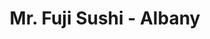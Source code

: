 ---
layout: place
title: "Mr. Fuji Sushi - Albany"
permalink: /new-york/albany/mr-fuji-sushi-albany.html
stateAbbr: NY
stateName: New York
cityName: Albany
seo:
  name: "Mr. Fuji Sushi - Albany"
  type: Restaurant
  links: null
description: "Looking for sushi in Albany, New York? Check out Mr. Fuji Sushi - Albany for a delightful Japanese dining experience. Enjoy a variety of sushi and other dish..."
place_id: ChIJm93ICC0L3okRsqIxgoNR29s
photos:
  - name: >-
      places/ChIJm93ICC0L3okRsqIxgoNR29s/photos/AeeoHcKKAqmikCFQcWBzVsghSYHt3xd7VyZBGbHTWmzHi1AN4nrElF3hjjR9whFLfs0ftxWvf0hrv5FNRLBG1u2omM8HUGBXhwCkoYobyUo5lVczA9BROysrIJsPD9pCeKZOqqkIDvRr2VY4ghympF5_m0W9stDVwZ2RyViaAQRwg1ztr3GzIH-n8C7fgOci6tlWS95udwIQqS0vIs3eDy3podBREHoPHM7JKH80owAkXAGL56pxbExxVB65LYJYcvuNp1BrGYG33jvbnQg0E-o3TYgLM6epdJCF_Zi4fFWEE6UBGQ
    widthPx: 1500
    heightPx: 1000
    authorAttributions:
      - displayName: Mr. Fuji Sushi - Albany
        uri: https://maps.google.com/maps/contrib/111595694332402130177
        photoUri: >-
          https://lh3.googleusercontent.com/a-/ALV-UjVZDdzIgciE8Nc9qXAOtVfsSxLdC5ROAfn0hYdLhqTk6jOvGQQ=s100-p-k-no-mo
    flagContentUri: >-
      https://www.google.com/local/imagery/report/?cb_client=maps_api_places.places_api&image_key=!1e10!2sAF1QipO9znQMeO_iGMxNIuWAk5apwkrxzYuaCfJwCazn&hl=en-US
    googleMapsUri: >-
      https://www.google.com/maps/place//data=!3m4!1e2!3m2!1sAF1QipO9znQMeO_iGMxNIuWAk5apwkrxzYuaCfJwCazn!2e10!4m2!3m1!1s0x89de0b2d08c8dd9b:0xdbdb51838231a2b2
  - name: >-
      places/ChIJm93ICC0L3okRsqIxgoNR29s/photos/AeeoHcJ5XRSurUGWlYE9ND-2wEu5jhJd__UxRsEoEksejeN54TtmUPSaKEFaynXP4U7fVayFL0p0RrQBHoYo2cLxqYsH7xwMMavujNtJNM8swC0P8siIvnTOg_8kvW5ypO12Aka4l1XUmulsGoCkVoQ--fTtWXPAi9z-6XzEJS73cmkXOpZmD28SOqkvnv1mOG4gO7XsdV3R1sevwn6hI4zGrj3wASmckmm8pBf5N6ZghNkbjHS8EPakxtWUxNAn9Gu6jBq1_mEVVZ1J2yoV3zd4vVJwM_lHhSje9r6g-1nG9IpoLw
    widthPx: 1000
    heightPx: 1500
    authorAttributions:
      - displayName: Mr. Fuji Sushi - Albany
        uri: https://maps.google.com/maps/contrib/111595694332402130177
        photoUri: >-
          https://lh3.googleusercontent.com/a-/ALV-UjVZDdzIgciE8Nc9qXAOtVfsSxLdC5ROAfn0hYdLhqTk6jOvGQQ=s100-p-k-no-mo
    flagContentUri: >-
      https://www.google.com/local/imagery/report/?cb_client=maps_api_places.places_api&image_key=!1e10!2sAF1QipMEZ_PHwomrrVaMlv3LEXDU8v0BNnqZzi--04zG&hl=en-US
    googleMapsUri: >-
      https://www.google.com/maps/place//data=!3m4!1e2!3m2!1sAF1QipMEZ_PHwomrrVaMlv3LEXDU8v0BNnqZzi--04zG!2e10!4m2!3m1!1s0x89de0b2d08c8dd9b:0xdbdb51838231a2b2
  - name: >-
      places/ChIJm93ICC0L3okRsqIxgoNR29s/photos/AeeoHcKh9TvR8eMx0OnC07y9lX3BI1jZEuRNszJ_rb-qssnEMAk2kzkwr_K77FEcTCVOJL6HjiTv4hacv5ubWqPckEp4IotFq2ybWuy17JPmgrRhCwcAH2ugfmConTEX8rJf_Vwj6R-DECqIFXu1PA81e65JUdOgbkDD24BE2dlZO2wUTc6D8mrteDXIqMp7feHASm_BaPpRodpI0RnLrJmE6p8HZVcukMFxfoq2LrzRI-Iq2_YVrZSiX8hwa6xaqo0OxPi8D75KYkfEEWji5exui9TWSuvG_j8yZXsmKvl1yR-Mz-TUxQaJYQAdAUVLC2JogR8nRd5beqdGM0MwWhIUmGI1WJo3hH_gWd_HS0DwQ2ySeBuyuR7tbYoOLFbuQkdyHN6jBrA_d3bGLNHwAmgGSSgid779a51LW4WJxb2EZonCssM
    widthPx: 4080
    heightPx: 3072
    authorAttributions:
      - displayName: Dennis Lubrin
        uri: https://maps.google.com/maps/contrib/106704332198906173849
        photoUri: >-
          https://lh3.googleusercontent.com/a-/ALV-UjVtluSKsZHAnMEbWO1cuIEbnx2HawRHreOyOvpVH2FR1ILF9RPy=s100-p-k-no-mo
    flagContentUri: >-
      https://www.google.com/local/imagery/report/?cb_client=maps_api_places.places_api&image_key=!1e10!2sCIHM0ogKEICAgIC9ztW_igE&hl=en-US
    googleMapsUri: >-
      https://www.google.com/maps/place//data=!3m4!1e2!3m2!1sCIHM0ogKEICAgIC9ztW_igE!2e10!4m2!3m1!1s0x89de0b2d08c8dd9b:0xdbdb51838231a2b2
  - name: >-
      places/ChIJm93ICC0L3okRsqIxgoNR29s/photos/AeeoHcL45FJRnIsBJQ4nFZrzscZiSsaNt86em_9IAiEBsewX0sYBmxV4p5OHfAkgOnwMbRdBtZ17xM2UTPeJGgh81plzM1bAt0rveKNaRImYUGhKDzB3YBmF898xGz-vj_N2iGabKY_XuSmQ_4_Gx-shZjTEBNzfeWM-pg2BMqHSE4eUNesxt6ywCWueRS3pPnvV9nqqcGET7_b9MLCUk75ThO4oS4OeBGK5szAJzlgif3qrKk_hcYJ0dtUjPP2z6knnpeJHK1L1XO5sTr1HGpk36767ViFBV6u8T_ntCqvOImY4eGXbGjC-EshyQI-D-gP23SSuOPH67tM2ezWN9KNtmgcHuRElcBBUnipTeWLpmOMhU1y9R4vIWRe4r83SBWqEiKoExGpSr1ul2eCJlwk3zot_osE-KUx40VcnIROi-KRVHA
    widthPx: 2754
    heightPx: 2749
    authorAttributions:
      - displayName: Dennis Lubrin
        uri: https://maps.google.com/maps/contrib/106704332198906173849
        photoUri: >-
          https://lh3.googleusercontent.com/a-/ALV-UjVtluSKsZHAnMEbWO1cuIEbnx2HawRHreOyOvpVH2FR1ILF9RPy=s100-p-k-no-mo
    flagContentUri: >-
      https://www.google.com/local/imagery/report/?cb_client=maps_api_places.places_api&image_key=!1e10!2sCIHM0ogKEICAgIC9zrXwNQ&hl=en-US
    googleMapsUri: >-
      https://www.google.com/maps/place//data=!3m4!1e2!3m2!1sCIHM0ogKEICAgIC9zrXwNQ!2e10!4m2!3m1!1s0x89de0b2d08c8dd9b:0xdbdb51838231a2b2
  - name: >-
      places/ChIJm93ICC0L3okRsqIxgoNR29s/photos/AeeoHcI2v8zxCwd17jkT7_hhklv8WwSL9ykpEFc4YvCApUGbKyNzpdWX-OUo4HpSMK-v71shpdJZZ_D4CC4ukSyYw9FkJcfk9YMSPA1amL6IXHmmBTAIRxBivorjNBQlIH3mBWeh4HcnR2cRgOvcCQ7ygZ9tf3FILa_nyRmTX915TjDZvtxBgy1i2DcL-_PmfE54HskOx7L4TMCVJsvG7y8yZ3FXkBqnC5y122k0LUvGGjSDrVpp5w3dZC9b1pLAnuNLnCiuK8GcOTwPCtM0vGy10eXqj2v9TAWQZ6q5d6dU68ulRA
    widthPx: 1500
    heightPx: 1000
    authorAttributions:
      - displayName: Mr. Fuji Sushi - Albany
        uri: https://maps.google.com/maps/contrib/111595694332402130177
        photoUri: >-
          https://lh3.googleusercontent.com/a-/ALV-UjVZDdzIgciE8Nc9qXAOtVfsSxLdC5ROAfn0hYdLhqTk6jOvGQQ=s100-p-k-no-mo
    flagContentUri: >-
      https://www.google.com/local/imagery/report/?cb_client=maps_api_places.places_api&image_key=!1e10!2sAF1QipPCbjWS_0iQzE62eYB3vt8BDV6UGyxiuUCOY02F&hl=en-US
    googleMapsUri: >-
      https://www.google.com/maps/place//data=!3m4!1e2!3m2!1sAF1QipPCbjWS_0iQzE62eYB3vt8BDV6UGyxiuUCOY02F!2e10!4m2!3m1!1s0x89de0b2d08c8dd9b:0xdbdb51838231a2b2
  - name: >-
      places/ChIJm93ICC0L3okRsqIxgoNR29s/photos/AeeoHcL5rKm1OT9-Ej4SWE0j1YHfQABkN4jVdXL4WnIJrNc9J7K_3Rka4icGUPNsF5aLWlWnt95SOZyfDtw4LR5rwW7xsw-zzc6jUNAoGjmAnKN16U655NaUT3UYBjXR4jymxxUDrCqr9nEGiaqeBm4Za2o0tX1ijyQF1TEmfSquGv19IC5wS8Eb9NdCeTYoCCnFOMnv9d7gAc3hFvdQyPoyLLRWyM6W9DtN_uX_ZfoB_VH1cn6fUgFRdBKTASxh1keowQ14w4rb_g4gy1SmR_0IcrXchL1QYa7InzOCvfCwff_QQoyCJoBDICXBimFsfup6eaTVf4y9pQhYAg_Rdt0vFVgY70zJvP5gOoUa2grs2r814vFPMaG7DEEhXi_qzJ7_rjX4XiVxjdB4xyZ8FBEIFItGd9sJBoolUI0ERTI-OBu5Yg
    widthPx: 3472
    heightPx: 3472
    authorAttributions:
      - displayName: Наталья Савинова
        uri: https://maps.google.com/maps/contrib/117466607598113483029
        photoUri: >-
          https://lh3.googleusercontent.com/a-/ALV-UjVuDuHwaSKJ61STrdBm0OV5_1FYcAcnTDZFp9agfmXjuM5UhWK9EQ=s100-p-k-no-mo
    flagContentUri: >-
      https://www.google.com/local/imagery/report/?cb_client=maps_api_places.places_api&image_key=!1e10!2sCIHM0ogKEICAgIDz0fPHFg&hl=en-US
    googleMapsUri: >-
      https://www.google.com/maps/place//data=!3m4!1e2!3m2!1sCIHM0ogKEICAgIDz0fPHFg!2e10!4m2!3m1!1s0x89de0b2d08c8dd9b:0xdbdb51838231a2b2
  - name: >-
      places/ChIJm93ICC0L3okRsqIxgoNR29s/photos/AeeoHcIUAqysDS54kY8_KJRi9aC8qq8SSz52fo7KZvewY7MynkEoHmV_mRM1xByRYKsVSpSyMuuDRRFxfjPzAmWsz7w1do8V0BKvW7u7YKGUFNIxQ_IHrCiC5MUHCIXp5EBGORJjtLl8Gqr6LLds2u1mHLPX2qGaPqeshS7VxU-xG0YGRGpVJQkzkgKYURtwZjhnMX97y9ceDL7vjWnAJIfpsUsQHPCpc4i-u_d3jdreWE7rhRV26yC04C4KFLJC1WZTw-DWGPWHxw2bRWjdInKe4mFoORtVZNWiQRtJyrMxsj5xqLy52Nca2VKsDV8nStbQeMkwqTGGeFbyuDfGdRrk2_uAb4XEfaqUCN40K1dUHYVyLn86sN9EQ1ctgACE0A3ggIi8lLUsZSFlFFqDLG2mFkOwlLoQ09Uvm74K8P17FtyeCkZV
    widthPx: 3120
    heightPx: 4160
    authorAttributions:
      - displayName: Brittany Lopato
        uri: https://maps.google.com/maps/contrib/112851957606017972102
        photoUri: >-
          https://lh3.googleusercontent.com/a-/ALV-UjVxvzQMANfIcTztO0Z_2dghf9LFLkvLw4G3Kwrfzv7972I40eiwMA=s100-p-k-no-mo
    flagContentUri: >-
      https://www.google.com/local/imagery/report/?cb_client=maps_api_places.places_api&image_key=!1e10!2sCIHM0ogKEICAgIC43vmDswE&hl=en-US
    googleMapsUri: >-
      https://www.google.com/maps/place//data=!3m4!1e2!3m2!1sCIHM0ogKEICAgIC43vmDswE!2e10!4m2!3m1!1s0x89de0b2d08c8dd9b:0xdbdb51838231a2b2
  - name: >-
      places/ChIJm93ICC0L3okRsqIxgoNR29s/photos/AeeoHcL99VZXeC__gW9fu1gdqnUR7mcoH_v1HB9S_VbKcoSecGXrzcshVDRfnPhSpc5dd8xy0txb3qTdkfpFpQhwt_H-lYlqqsxpCg1Ck3KwXoIVt4E30qPhTfcSPhGS2JBBMiDnnC0slB9s-DntuQ0bWLF3EWUlZfHbZG-etSczKMTH6B1UuaVSPtbJNPFzlBHi1PC_d0DA4CJWPztUBPhYyuxmgfyqDYaDYzZpg1rYuYTGthhSBJQeHiIyFAU0vQE5EcNBm09LH0VZ4p-YOhhQz5rwpDiAohV2C-QPS0FRwBQZU1I2QyQDJHWORVtgNXA_6IamvHcdtHazsxyA5Zbi0GeJo6cNM2QjNz8oN75x3WZZXPVHpbEaKYG2hjrmZbG5m7ReqiHsG1gkpUVYW8yL8O5T_VqFhwfYdnkSN9FcO25fpw44
    widthPx: 750
    heightPx: 984
    authorAttributions:
      - displayName: E. C.
        uri: https://maps.google.com/maps/contrib/100406816431474426073
        photoUri: >-
          https://lh3.googleusercontent.com/a-/ALV-UjXuT-_fdCou3HjRYu8jVeNJMsXhbjoNehGTFGsn72oPJ0mnSRYv=s100-p-k-no-mo
    flagContentUri: >-
      https://www.google.com/local/imagery/report/?cb_client=maps_api_places.places_api&image_key=!1e10!2sCIHM0ogKEICAgICqos3gkwE&hl=en-US
    googleMapsUri: >-
      https://www.google.com/maps/place//data=!3m4!1e2!3m2!1sCIHM0ogKEICAgICqos3gkwE!2e10!4m2!3m1!1s0x89de0b2d08c8dd9b:0xdbdb51838231a2b2
  - name: >-
      places/ChIJm93ICC0L3okRsqIxgoNR29s/photos/AeeoHcJqsEH7FpwMK725R3R48KpwXNkyNNBc7MDfl7pjcPCcRTQpClCDt5_rdSfE2KTiv2plbx-TrO3GSMsStQvWck0y4UA4x3hrLtAlmbH8DR2czAGcUMflpPNAnd5-nOYOoTSyBgTdcR5heo5eALbZ3VYrlFh_j2SZA-vQpdVDWxK0pllEC1MJy1E91G53Ci10Xi1ZzgOW6HNOCD9rO5ZaVE1Xcg0szGsNJx1dB6jJ5y0vrBWwFvkbMaWv18kKbHzdEIg7_1IDHWrTEkMuIglsjY4uHL42sjzyYrj7fPwJIfovNsUtidbGRlzLhWNq7xHXUFZ82oo1yXzyQ7TB3lu99pF3xBzpemrBe-zm8R6IuY3zm0mOwRFZ-oAg-C6SWr8vF5ZIAWuEVLzpGoXHmXtfZCYxz9TJccY1rtRfnZNzICufXpY
    widthPx: 3024
    heightPx: 4032
    authorAttributions:
      - displayName: Saw Yan Naung
        uri: https://maps.google.com/maps/contrib/114764691087388420191
        photoUri: >-
          https://lh3.googleusercontent.com/a-/ALV-UjV9iRpnYP787iZP4fBN_24q0q2PN31OxBfGLq_lw_3rSwQxtYN9Ew=s100-p-k-no-mo
    flagContentUri: >-
      https://www.google.com/local/imagery/report/?cb_client=maps_api_places.places_api&image_key=!1e10!2sCIHM0ogKEICAgID445P3qwE&hl=en-US
    googleMapsUri: >-
      https://www.google.com/maps/place//data=!3m4!1e2!3m2!1sCIHM0ogKEICAgID445P3qwE!2e10!4m2!3m1!1s0x89de0b2d08c8dd9b:0xdbdb51838231a2b2
  - name: >-
      places/ChIJm93ICC0L3okRsqIxgoNR29s/photos/AeeoHcIiSGPIeq3wb_ezYL_5YG3tORwvFKcCE31VhshR067WC_tSN2G8g3lGzG7dhoZB6VIuX0Dh2BksEDV82s9N1vzklKjiOtkv4Ix1xeboFyn5y1BVFiw7c8CLPGugnVnJqrovf3MrEHZz6hzF2OILM27ehY4lytcd4GZNUOigmDhnObB5EYYoEVEhcRb1EPF4FeXy1rpivS_CZ7ozz_y5b4CDXTJsyb8B5SKGP8nbnXvQ6UnPE5uyAx-nracsZt6fWUcE-8YT8Q7g8Ft9uFDIClf0uK1_s3-sHEHdW0DxG736hA
    widthPx: 1000
    heightPx: 1500
    authorAttributions:
      - displayName: Mr. Fuji Sushi - Albany
        uri: https://maps.google.com/maps/contrib/111595694332402130177
        photoUri: >-
          https://lh3.googleusercontent.com/a-/ALV-UjVZDdzIgciE8Nc9qXAOtVfsSxLdC5ROAfn0hYdLhqTk6jOvGQQ=s100-p-k-no-mo
    flagContentUri: >-
      https://www.google.com/local/imagery/report/?cb_client=maps_api_places.places_api&image_key=!1e10!2sAF1QipNZvA_iB4c9ZDdqkZJAAqQ9pg4AEVx7dL5J6P-w&hl=en-US
    googleMapsUri: >-
      https://www.google.com/maps/place//data=!3m4!1e2!3m2!1sAF1QipNZvA_iB4c9ZDdqkZJAAqQ9pg4AEVx7dL5J6P-w!2e10!4m2!3m1!1s0x89de0b2d08c8dd9b:0xdbdb51838231a2b2
address: 1475 Western Ave, Albany, NY 12203, USA
street: 1475 Western Ave
city: Albany
state: NY
zip: '12203'
country: USA
neighborhood: null
latitude: '42.683595'
longitude: '-73.840510'
accessibility_options:
  wheelchairAccessibleParking: true
  wheelchairAccessibleEntrance: true
  wheelchairAccessibleRestroom: true
  wheelchairAccessibleSeating: true
business_status: OPERATIONAL
name: Mr. Fuji Sushi - Albany
google_maps_links:
  directionsUri: >-
    https://www.google.com/maps/dir//''/data=!4m7!4m6!1m1!4e2!1m2!1m1!1s0x89de0b2d08c8dd9b:0xdbdb51838231a2b2!3e0
  placeUri: https://maps.google.com/?cid=15842345739472708274
  writeAReviewUri: >-
    https://www.google.com/maps/place//data=!4m3!3m2!1s0x89de0b2d08c8dd9b:0xdbdb51838231a2b2!12e1
  reviewsUri: >-
    https://www.google.com/maps/place//data=!4m4!3m3!1s0x89de0b2d08c8dd9b:0xdbdb51838231a2b2!9m1!1b1
  photosUri: >-
    https://www.google.com/maps/place//data=!4m3!3m2!1s0x89de0b2d08c8dd9b:0xdbdb51838231a2b2!10e5
primary_type: Japanese Restaurant
opening_hours:
  regular: null
  current: null
secondary_opening_hours:
  regular:
    weekdayDescriptions: null
    type: null
  current:
    weekdayDescriptions: null
    type: null
phone: null
price_level: null
price_range: null
rating: null
rating_count: 0
website: null
reviews: null
parking_options: null
payment_options: null
allow_dogs: null
curbside_pickup: null
delivery: null
dine_in: null
good_for_children: null
good_for_groups: null
good_for_sports: null
live_music: null
menu_for_children: null
outdoor_seating: null
reservable: null
restroom: null
serves_beer: null
serves_breakfast: null
serves_brunch: null
serves_cocktails: null
serves_coffee: null
serves_dinner: null
serves_dessert: null
serves_lunch: null
serves_vegetarian_food: null
serves_wine: null
takeout: null
summary: null

---